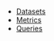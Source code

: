 ```{include} /_common/features_description.md
```
- [Datasets](./datasets)
- [Metrics](./metrics)
- [Queries](./queries)